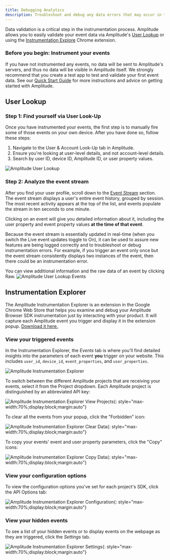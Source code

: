 ```yaml
---
title: Debugging Analytics
description: Troubleshoot and debug any data errors that may occur in the instrumentation process.
---
```


Data validation is a critical step in the instrumentation process. Amplitude allows you to easily validate your event data via Amplitude's [User Lookup](/data/debugger/#user-lookup) or using the [Instrumentation Explore](/data/debugger/#instrumentation-explorer) Chrome extension.

### Before you begin: Instrument your events

If you have not instrumented any events, no data will be sent to Amplitude's servers, and thus no data will be visible in Amplitude itself. We strongly recommend that you create a test app to test and validate your first event data. See our [Quick Start Guide](https://help.amplitude.com/hc/sections/201146908) for more instructions and advice on getting started with Amplitude.

## User Lookup

### Step 1: Find yourself via User Look-Up

Once you have instrumented your events, the first step is to manually fire some of those events on your own device. After you have done so, follow these steps:

1. Navigate to the User & Account Look-Up tab in Amplitude.
2. Ensure you're looking at user-level details, and not account-level details.
3. Search by user ID, device ID, Amplitude ID, or user property values.

![Amplitude User Lookup](../../assets/images/user-lookup.png)

### Step 2: Analyze the event stream

After you find your user profile, scroll down to the [Event Stream](https://help.amplitude.com/hc/en-us/articles/229313067#individual-event-stream) section. The event stream displays a user's entire event history, grouped by session. The most recent activity appears at the top of the list, and events populate the stream in ten seconds to one minute.

Clicking on an event will give you detailed information about it, including the user property and event property values **at the time of that event**.

Because the event stream is essentially updated in real-time (when you switch the Live event updates toggle to On), it can be used to assure new features are being logged correctly and to troubleshoot or debug instrumentation errors. For example, if you trigger an event only once but the event stream consistently displays two instances of the event, then there could be an instrumentation error.

You can view additional information and the raw data of an event by clicking Raw.
![Amplitude User Lookup Events](../../assets/images/user-lookup-events.png)

## Instrumentation Explorer

The Amplitude Instrumentation Explorer is an extension in the Google Chrome Web Store that helps you examine and debug your Amplitude Browser SDK instrumentation just by interacting with your product. It will capture each Amplitude event you trigger and display it in the extension popup. [Download it here.](https://chrome.google.com/webstore/detail/amplitude-event-explorer/acehfjhnmhbmgkedjmjlobpgdicnhkbp)

### View your triggered events

In the Instrumentation Explorer, the *Events* tab is where you'll find detailed insights into the parameters of each event **you** trigger on your website. This includes `user_id`, `device_id`, `event_properties`, and `user_properties`.

![Amplitude Instrumentation Explorer](../../assets/images/instrumentation-explorer.png)

To switch between the different Amplitude projects that are receiving your events, select it from the Project dropdown. Each Amplitude project is distinguished by an abbreviated API key:

![Amplitude Instrumentation Explorer View Projects](../../assets/images/instrumentation-explorer-projects.png){: style="max-width:70%;display:block;margin:auto"}

To clear all the events from your popup, click the "Forbidden" icon: 

![Amplitude Instrumentation Explorer Clear Data](../../assets/images/instrumentation-explorer-clear.png){: style="max-width:70%;display:block;margin:auto"}

To copy your events' event and user property parameters, click the "Copy" icons:

![Amplitude Instrumentation Explorer Copy Data](../../assets/images/instrumentation-explorer-copy.png){: style="max-width:70%;display:block;margin:auto"}

### View your configuration options

To view the configuration options you've set for each project's SDK, click the API Options tab:

![Amplitude Instrumentation Explorer Configuration](../../assets/images/instrumentation-explorer-configuration.png){: style="max-width:70%;display:block;margin:auto"}

### View your hidden events

To see a list of your hidden events or to display events on the webpage as they are triggered, click the *Settings* tab.

![Amplitude Instrumentation Explorer Settings](../../assets/images/instrumentation-explorer-settings.png){: style="max-width:70%;display:block;margin:auto"}